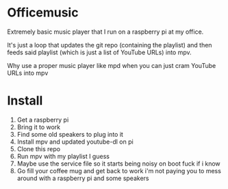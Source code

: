 # Officemusic

Extremely basic music player that I run on a raspberry pi at my office.

It's just a loop that updates the git repo (containing the playlist) and then feeds said playlist (which is just a list of YouTube URLs) into mpv.

Why use a proper music player like mpd when you can just cram YouTube URLs into mpv

# Install

1. Get a raspberry pi
2. Bring it to work
3. Find some old speakers to plug into it
4. Install mpv and updated youtube-dl on pi
5. Clone this repo
6. Run mpv with my playlist I guess
7. Maybe use the service file so it starts being noisy on boot fuck if i know
8. Go fill your coffee mug and get back to work i'm not paying you to mess around with a raspberry pi and some speakers
